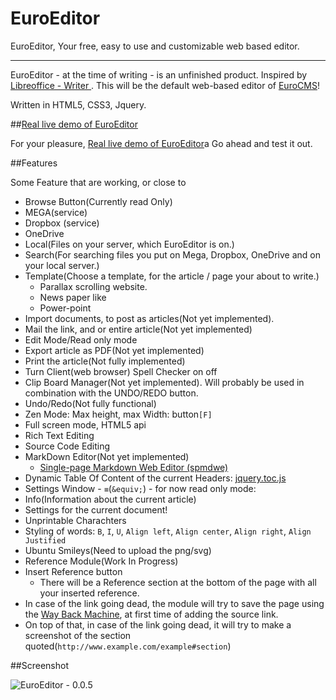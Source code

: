 EuroEditor
==========

EuroEditor, Your free, easy to use and customizable web based editor.

---

EuroEditor - at the time of writing - is an unfinished product. Inspired by [Libreoffice - Writer ](https://en.wikipedia.org/wiki/LibreOffice_Writer "LibreOffice Writer - Wikipedia, the free encyclopedia"). This will be the default web-based editor of [EuroCMS](https://github.com/blade1989/EuroCMS)!

Written in HTML5, CSS3, Jquery. 

##[Real live demo of EuroEditor](http://blade1989.github.io/EuroEditor/)

For your pleasure, [Real live demo of EuroEditor](http://blade1989.github.io/EuroEditor/)a  Go ahead and test it out.

##Features

 Some Feature that are working, or close to

 - Browse Button(Currently read Only)
  - MEGA(service)
  - Dropbox (service)
  - OneDrive
  - Local(Files on your server, which EuroEditor is on.)
  - Search(For searching files you put on Mega, Dropbox, OneDrive and on your local server.)
  - Template(Choose a template, for the article / page your about to write.)
    - Parallax scrolling website.
    - News paper like
    - Power-point
 - Import documents, to post as articles(Not yet implemented).
 - Mail the link, and or entire article(Not yet implemented)
 - Edit Mode/Read only mode
 - Export article as PDF(Not yet implemented)
 - Print the article(Not fully implemented)
 - Turn Client(web browser) Spell Checker on off
 - Clip Board Manager(Not yet implemented). Will probably be used in combination with the UNDO/REDO button.
 - Undo/Redo(Not fully functional)
 - Zen Mode: Max height, max Width: button`[F]`
 - Full screen mode, HTML5 api
 - Rich Text Editing
 - Source Code Editing
 - MarkDown Editor(Not yet implemented)
   - [Single-page Markdown Web Editor (spmdwe)](http://sdaaubckp.sourceforge.net/spmdwe/spmdwe.php)
 - Dynamic Table Of Content of the current Headers: [jquery.toc.js](https://github.com/blade1989/jquery.toc.js)
 - Settings Window - `≡`(`&equiv;`) - for now read only mode:
  - Info(Information about the current article)
  - Settings for the current document!
 - Unprintable Charachters
 - Styling of words: `B`, `I`, `U`, `Align left`, `Align center`, `Align right`, `Align Justified`
 - Ubuntu Smileys(Need to upload the png/svg)
 - Reference Module(Work In Progress)
  - Insert Reference button
    - There will be a Reference section at the bottom of the page with all your inserted reference.
  - In case of the link going dead, the module will try to save the page using the [Way Back Machine](https://archive.org/web/web.php), at first time of adding the source link.
  - On top of that, in case of the link going dead, it will try to make a screenshot of the section quoted(`http://www.example.com/example#section`)

##Screenshot

![EuroEditor - 0.0.5][1]


  [1]: http://i.stack.imgur.com/42N6h.png

